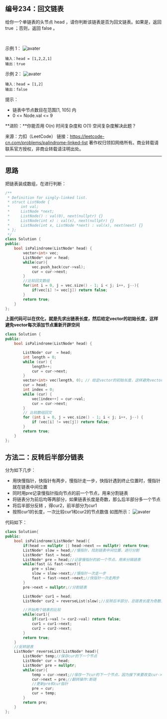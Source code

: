 ## 编号234：回文链表

给你一个单链表的头节点 head ，请你判断该链表是否为回文链表。如果是，返回 true ；否则，返回 false 。

 

示例 1：
![avater](https://assets.leetcode.com/uploads/2021/03/03/pal1linked-list.jpg)
```
输入：head = [1,2,2,1]
输出：true
```
示例 2：
![avater](https://assets.leetcode.com/uploads/2021/03/03/pal2linked-list.jpg)
```
输入：head = [1,2]
输出：false 
```
提示：

* 链表中节点数目在范围[1, 105] 内
* 0 <= Node.val <= 9
 

**进阶：**你能否用 O(n) 时间复杂度和 O(1) 空间复杂度解决此题？

来源：力扣（LeetCode）
链接：https://leetcode-cn.com/problems/palindrome-linked-list
著作权归领扣网络所有。商业转载请联系官方授权，非商业转载请注明出处。

---
## 思路

把链表装成数组，在进行判断：
```c++
/**
 * Definition for singly-linked list.
 * struct ListNode {
 *     int val;
 *     ListNode *next;
 *     ListNode() : val(0), next(nullptr) {}
 *     ListNode(int x) : val(x), next(nullptr) {}
 *     ListNode(int x, ListNode *next) : val(x), next(next) {}
 * };
 */
class Solution {
public:
    bool isPalindrome(ListNode* head) {
        vector<int> vec;
        ListNode* cur = head;
        while(cur){
            vec.push_back(cur->val);
            cur = cur->next;
        }
        //比较回文数组
        for(int i = 0, j = vec.size() - 1; i < j; i++, j--){
            if(vec[i] != vec[j]) return false;
        }
        return true;
    }
};
```
**上面代码可以在优化，就是先求出链表长度，然后给定vector的初始长度，这样避免vector每次添加节点重新开辟空间**
```c++
class Solution {
public:
    bool isPalindrome(ListNode* head) {

        ListNode* cur  = head;
        int length = 0;
        while (cur) {
            length++;
            cur = cur->next;
        }
        vector<int> vec(length, 0); // 给定vector的初始长度，这样避免vector每次添加节点重新开辟空间
        cur = head;
        int index = 0;
        while (cur) {
            vec[index++] = cur->val;
            cur = cur->next;
        }
        // 比较数组回文
        for (int i = 0, j = vec.size() - 1; i < j; i++, j--) {
            if (vec[i] != vec[j]) return false;
        }
        return true;
    }
};
```

## 方法二：反转后半部分链表

分为如下几步：

* 用快慢指针，快指针有两步，慢指针走一步，快指针遇到终止位置时，慢指针就在链表中间位置
* 同时用pre记录慢指针指向节点的前一个节点，用来分割链表
* 将链表分为前后均等两部分，如果链表长度是奇数，那么后半部分多一个节点
* 将后半部分反转 ，得cur2，前半部分为cur1
* 按照cur1的长度，一次比较cur1和cur2的节点数值
如图所示：
![avater](https://camo.githubusercontent.com/49d99aa26be2492073f56a3c4ed4b50bc3d29d69bb4a54d51b598648a3f37814/68747470733a2f2f636f64652d7468696e6b696e672e63646e2e626365626f732e636f6d2f706963732f3233342ee59b9ee69687e993bee8a1a82e706e67)

代码如下：
```c++
class Solution{
public:
    bool isPalindrome(ListNode* head){
        if(head == nullptr || head->next == nullptr) return true;
        ListNode* slow = head;//慢指针，找到链表中间位置，进行分割
        ListNode* fast = head;
        ListNode* pre = head;//记录慢指针的前一个节点，用来分隔链表
        while(fast && fast->next){
            pre = slow;
            slow = slow->next;//慢指针一次走一步
            fast = fast->next->next;//快指针一次走两步
        }
        pre->next = nullptr;//分割链表

        ListNode* cur1 = head;
        ListNode* cur2 = reverseList(slow);//反转后半部分，总链表长度为奇数，cur2比cur1多一个节点

        //开始两个链表的比较
        while(cur1){
            if(cur1->val != cur2->val) return false;
            cur1 = cur1->next;
            cur2 = cur2->next; 
        }
        return true;
    }
    //反转链表
    ListNode* reverseList(ListNode* head){
        ListNode* temp;//保存cur的下一个节点
        ListNode* cur = head;
        ListNode* pre = nullptr;
        while(cur){
            temp = cur->next;//保存一下cur的下一个节点，因为接下来要改变cur->next
            cur->next = pre;//翻转操作:断链
            //更新pre和cur指针
            pre = cur;
            cur = temp;
        }
        return pre;
    }
};
```